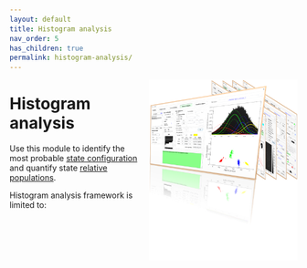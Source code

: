 ```yaml
---
layout: default
title: Histogram analysis
nav_order: 5
has_children: true
permalink: histogram-analysis/
---
```


<img src="../assets/images/logos/logo-histogram-analysis.png" width="260" style="float:right; margin-left: 15px;"/>

# Histogram analysis

Use this module to identify the most probable <u>state configuration</u> and quantify state <u>relative populations</u>.

Histogram analysis framework is limited to:
